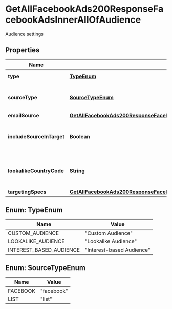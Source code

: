 

# GetAllFacebookAds200ResponseFacebookAdsInnerAllOfAudience

Audience settings

## Properties

| Name | Type | Description | Notes |
|------------ | ------------- | ------------- | -------------|
|**type** | [**TypeEnum**](#TypeEnum) | Type of the audience |  [optional] |
|**sourceType** | [**SourceTypeEnum**](#SourceTypeEnum) | List or Facebook based audience |  [optional] |
|**emailSource** | [**GetAllFacebookAds200ResponseFacebookAdsInnerAllOfAudienceEmailSource**](GetAllFacebookAds200ResponseFacebookAdsInnerAllOfAudienceEmailSource.md) |  |  [optional] |
|**includeSourceInTarget** | **Boolean** | To include list contacts as part of audience |  [optional] |
|**lookalikeCountryCode** | **String** | To find similar audience in given country |  [optional] |
|**targetingSpecs** | [**GetAllFacebookAds200ResponseFacebookAdsInnerAllOfAudienceTargetingSpecs**](GetAllFacebookAds200ResponseFacebookAdsInnerAllOfAudienceTargetingSpecs.md) |  |  [optional] |



## Enum: TypeEnum

| Name | Value |
|---- | -----|
| CUSTOM_AUDIENCE | &quot;Custom Audience&quot; |
| LOOKALIKE_AUDIENCE | &quot;Lookalike Audience&quot; |
| INTEREST_BASED_AUDIENCE | &quot;Interest-based Audience&quot; |



## Enum: SourceTypeEnum

| Name | Value |
|---- | -----|
| FACEBOOK | &quot;facebook&quot; |
| LIST | &quot;list&quot; |



